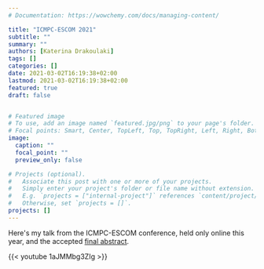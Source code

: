 ```yaml
---
# Documentation: https://wowchemy.com/docs/managing-content/

title: "ICMPC-ESCOM 2021"
subtitle: ""
summary: ""
authors: [Katerina Drakoulaki]
tags: []
categories: []
date: 2021-03-02T16:19:38+02:00
lastmod: 2021-03-02T16:19:38+02:00
featured: true
draft: false


# Featured image
# To use, add an image named `featured.jpg/png` to your page's folder.
# Focal points: Smart, Center, TopLeft, Top, TopRight, Left, Right, BottomLeft, Bottom, BottomRight.
image:
  caption: ""
  focal_point: ""
  preview_only: false

# Projects (optional).
#   Associate this post with one or more of your projects.
#   Simply enter your project's folder or file name without extension.
#   E.g. `projects = ["internal-project"]` references `content/project/deep-learning/index.md`.
#   Otherwise, set `projects = []`.
projects: []
---
```


Here's my talk from the ICMPC-ESCOM conference, held only online this year, and the accepted [final abstract](https://drive.google.com/file/d/1EO44sZlnz78sM20WPSKPUs-ZsK87dmLk/).  

{{< youtube 1aJMMbg3ZIg >}}



